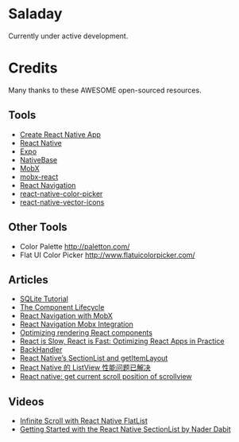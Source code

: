 # Saladay

Currently under active development.

# Credits

Many thanks to these AWESOME open-sourced resources.

## Tools

- [Create React Native App](https://github.com/react-community/create-react-native-app)
- [React Native](https://facebook.github.io/react-native/)
- [Expo](https://expo.io/)
- [NativeBase](https://nativebase.io/)
- [MobX](https://github.com/mobxjs/mobx)
- [mobx-react](https://github.com/mobxjs/mobx-react)
- [React Navigation](https://reactnavigation.org)
- [react-native-color-picker](https://github.com/instea/react-native-color-picker)
- [react-native-vector-icons](https://oblador.github.io/react-native-vector-icons/)

## Other Tools

- Color Palette <http://paletton.com/>
- Flat UI Color Picker <http://www.flatuicolorpicker.com/>

## Articles

- [SQLite Tutorial](http://www.sqlitetutorial.net)
- [The Component Lifecycle](https://reactjs.org/docs/react-component.html#the-component-lifecycle)
- [React Navigation with MobX](https://hackernoon.com/react-navigation-with-mobx-2064fcdaa25b)
- [React Navigation Mobx Integration](https://github.com/react-community/react-navigation/blob/8e8d3d562c9e80616f145f97ffb02dcf2048e67e/docs/guides/Mobx-Integration.md)
- [Optimizing rendering React components](https://mobx.js.org/best/react-performance.html)
- [React is Slow, React is Fast: Optimizing React Apps in Practice](https://marmelab.com/blog/2017/02/06/react-is-slow-react-is-fast.html)
- [BackHandler](https://facebook.github.io/react-native/docs/backhandler.html)
- [React Native’s SectionList and getItemLayout](https://medium.com/@jsoendermann/sectionlist-and-getitemlayout-2293b0b916fb)
- [React Native 的 ListView 性能问题已解决](https://segmentfault.com/a/1190000008589705)
- [React native: get current scroll position of scrollview](https://stackoverflow.com/questions/29503252/react-native-get-current-scroll-position-of-scrollview/32070911)

## Videos

- [Infinite Scroll with React Native FlatList](https://www.youtube.com/watch?v=rY0braBBlgw)
- [Getting Started with the React Native SectionList by Nader Dabit](https://www.youtube.com/watch?v=5-j70h4-sOQ)
